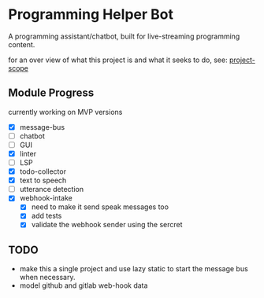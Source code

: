 # Programming Helper Bot

A programming assistant/chatbot, built for live-streaming programming content.

for an over view of what this project is and what it seeks to do, see: [project-scope](project-scope.md)

## Module Progress

currently working on MVP versions

- [x] message-bus
- [ ] chatbot
- [ ] GUI
- [x] linter
- [ ] LSP
- [x] todo-collector
- [x] text to speech
- [ ] utterance detection
- [x] webhook-intake
    - [x] need to make it send speak messages too
    - [x] add tests
    - [x] validate the webhook sender using the sercret

## TODO

- make this a single project and use lazy static to start the message bus when necessary.
- model github and gitlab web-hook data 
